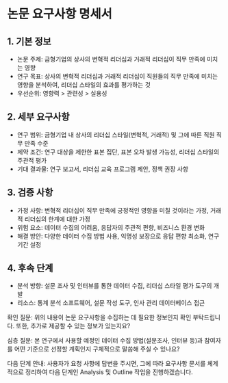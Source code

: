 # 논문 요구사항 명세서

## 1. 기본 정보
   - 논문 주제: 금형기업의 상사의 변혁적 리더십과 거래적 리더십이 직무 만족에 미치는 영향
   - 연구 목표: 상사의 변혁적 리더십과 거래적 리더십이 직원들의 직무 만족에 미치는 영향을 분석하여, 리더십 스타일의 효과를 평가하는 것
   - 우선순위: 영향력 > 관련성 > 실용성

## 2. 세부 요구사항
   - 연구 범위: 금형기업 내 상사의 리더십 스타일(변혁적, 거래적) 및 그에 따른 직원 직무 만족 수준
   - 제약 조건: 연구 대상을 제한한 표본 집단, 표본 오차 발생 가능성, 리더십 스타일의 주관적 평가
   - 기대 결과물: 연구 보고서, 리더십 교육 프로그램 제안, 정책 권장 사항

## 3. 검증 사항
   - 가정 사항: 변혁적 리더십이 직무 만족에 긍정적인 영향을 미칠 것이라는 가정, 거래적 리더십의 한계에 대한 가정
   - 위험 요소: 데이터 수집의 어려움, 응답자의 주관적 편향, 비즈니스 환경 변화
   - 해결 방안: 다양한 데이터 수집 방법 사용, 익명성 보장으로 응답 편향 최소화, 연구기간 설정

## 4. 후속 단계
   - 분석 방향: 설문 조사 및 인터뷰를 통한 데이터 수집, 리더십 스타일 평가 도구의 개발
   - 리소스: 통계 분석 소프트웨어, 설문 작성 도구, 인사 관리 데이터베이스 접근

확인 질문: 위의 내용이 논문 요구사항을 수집하는 데 필요한 정보인지 확인 부탁드립니다. 또한, 추가로 제공할 수 있는 정보가 있는지요?

심층 질문: 본 연구에서 사용할 예정인 데이터 수집 방법(설문조사, 인터뷰 등)과 참여자를 어떤 기준으로 선정할 계획인지 구체적으로 말씀해 주실 수 있나요?

다음 단계 안내: 사용자가 요청 사항에 답변을 주시면, 그에 따라 요구사항 문서를 체계적으로 정리하여 다음 단계인 Analysis 및 Outline 작업을 진행하겠습니다.